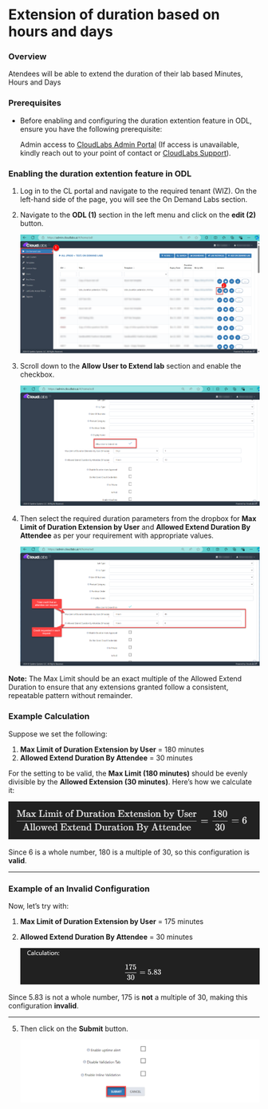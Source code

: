 # Extension of duration based on hours and days

### Overview

   Atendees will be able to extend the duration of their lab based Minutes, Hours and Days 

### Prerequisites

- Before enabling and configuring the duration extention feature in ODL, ensure you have the following prerequisite:
  
  Admin access to [CloudLabs Admin Portal](https://admin.cloudlabs.ai/) (If access is unavailable, kindly reach out to your point of contact or [CloudLabs Support](https://docs.cloudlabs.ai/RequestSupport)).

### Enabling the duration extention feature in ODL

1. Log in to the CL portal and navigate to the required tenant (WIZ). On the left-hand side of the page, you will see the On Demand Labs section.

2. Navigate to the **ODL (1)** section in the left menu and click on the **edit (2)** button.

   ![](./img/01.png)

3. Scroll down to the **Allow User to Extend lab** section and enable the checkbox. 

   ![](./img/02.png)

4. Then select the required duration parameters from the dropbox for **Max Limit of Duration Extension by User** and **Allowed Extend Duration By Attendee** as per your requirement with appropriate values.

   ![](./img/03.png)



**Note:** The Max Limit should be an exact multiple of the Allowed Extend Duration to ensure that any extensions granted follow a consistent, repeatable pattern without remainder.


### Example Calculation

Suppose we set the following:

1. **Max Limit of Duration Extension by User** = 180 minutes
2. **Allowed Extend Duration By Attendee** = 30 minutes

For the setting to be valid, the **Max Limit (180 minutes)** should be evenly divisible by the **Allowed Extension (30 minutes)**. Here’s how we calculate it:


   ![](./img/3.1.png)

Since 6 is a whole number, 180 is a multiple of 30, so this configuration is **valid**.

---

### Example of an Invalid Configuration

Now, let’s try with:

1. **Max Limit of Duration Extension by User** = 175 minutes
2. **Allowed Extend Duration By Attendee** = 30 minutes


   ![](./img/3.2.png)


Since 5.83 is not a whole number, 175 is **not** a multiple of 30, making this configuration **invalid**.

---

5. Then click on the **Submit** button.

   ![](./img/04.png)




